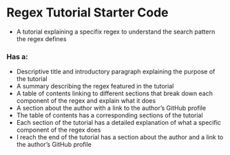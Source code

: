 # Regex Tutorial Starter Code


- A tutorial explaining a specifix regex
to understand the search pattern the regex defines
### Has a: 
- Descriptive title and introductory paragraph explaining the purpose of the tutorial 
- A summary describing the regex featured in the tutorial 
- A table of contents linking to different sections that break down each component of the regex and explain what it does
- A section about the author with a link to the author’s GitHub profile
- The table of contents has a corresponding sections of the tutorial
- Each section of the tutorial has a detailed explanation of what a specific component of the regex does
- I reach the end of the tutorial has a section about the author and a link to the author’s GitHub profile